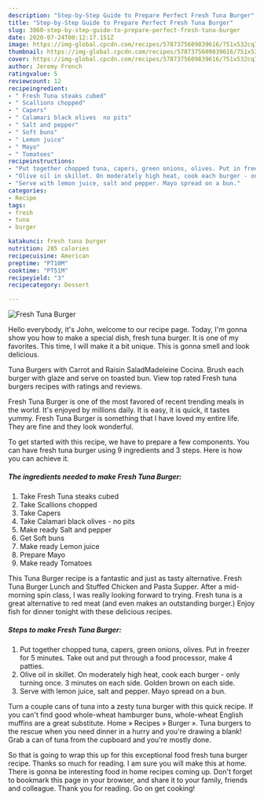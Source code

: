 ```yaml
---
description: "Step-by-Step Guide to Prepare Perfect Fresh Tuna Burger"
title: "Step-by-Step Guide to Prepare Perfect Fresh Tuna Burger"
slug: 3060-step-by-step-guide-to-prepare-perfect-fresh-tuna-burger
date: 2020-07-24T00:12:17.151Z
image: https://img-global.cpcdn.com/recipes/5787375609839616/751x532cq70/fresh-tuna-burger-recipe-main-photo.jpg
thumbnail: https://img-global.cpcdn.com/recipes/5787375609839616/751x532cq70/fresh-tuna-burger-recipe-main-photo.jpg
cover: https://img-global.cpcdn.com/recipes/5787375609839616/751x532cq70/fresh-tuna-burger-recipe-main-photo.jpg
author: Jeremy French
ratingvalue: 5
reviewcount: 12
recipeingredient:
- " Fresh Tuna steaks cubed"
- " Scallions chopped"
- " Capers"
- " Calamari black olives  no pits"
- " Salt and pepper"
- " Soft buns"
- " Lemon juice"
- " Mayo"
- " Tomatoes"
recipeinstructions:
- "Put together chopped tuna, capers, green onions, olives. Put in freezer for 5 minutes. Take out and put through a food processor, make 4 patties."
- "Olive oil in skillet. On moderately high heat, cook each burger - only turning once. 3 minutes on each side. Golden brown on each side."
- "Serve with lemon juice, salt and pepper. Mayo spread on a bun."
categories:
- Recipe
tags:
- fresh
- tuna
- burger

katakunci: fresh tuna burger 
nutrition: 285 calories
recipecuisine: American
preptime: "PT10M"
cooktime: "PT51M"
recipeyield: "3"
recipecategory: Dessert

---
```



![Fresh Tuna Burger](https://img-global.cpcdn.com/recipes/5787375609839616/751x532cq70/fresh-tuna-burger-recipe-main-photo.jpg)

Hello everybody, it's John, welcome to our recipe page. Today, I'm gonna show you how to make a special dish, fresh tuna burger. It is one of my favorites. This time, I will make it a bit unique. This is gonna smell and look delicious.

Tuna Burgers with Carrot and Raisin SaladMadeleine Cocina. Brush each burger with glaze and serve on toasted bun. View top rated Fresh tuna burgers recipes with ratings and reviews.

Fresh Tuna Burger is one of the most favored of recent trending meals in the world. It's enjoyed by millions daily. It is easy, it is quick, it tastes yummy. Fresh Tuna Burger is something that I have loved my entire life. They are fine and they look wonderful.


To get started with this recipe, we have to prepare a few components. You can have fresh tuna burger using 9 ingredients and 3 steps. Here is how you can achieve it.

<!--inarticleads1-->

##### The ingredients needed to make Fresh Tuna Burger:

1. Take  Fresh Tuna steaks cubed
1. Take  Scallions chopped
1. Take  Capers
1. Take  Calamari black olives - no pits
1. Make ready  Salt and pepper
1. Get  Soft buns
1. Make ready  Lemon juice
1. Prepare  Mayo
1. Make ready  Tomatoes


This Tuna Burger recipe is a fantastic and just as tasty alternative. Fresh Tuna Burger Lunch and Stuffed Chicken and Pasta Supper. After a mid-morning spin class, I was really looking forward to trying. Fresh tuna is a great alternative to red meat (and even makes an outstanding burger.) Enjoy fish for dinner tonight with these delicious recipes. 

<!--inarticleads2-->

##### Steps to make Fresh Tuna Burger:

1. Put together chopped tuna, capers, green onions, olives. Put in freezer for 5 minutes. Take out and put through a food processor, make 4 patties.
1. Olive oil in skillet. On moderately high heat, cook each burger - only turning once. 3 minutes on each side. Golden brown on each side.
1. Serve with lemon juice, salt and pepper. Mayo spread on a bun.


Turn a couple cans of tuna into a zesty tuna burger with this quick recipe. If you can&#39;t find good whole-wheat hamburger buns, whole-wheat English muffins are a great substitute. Home » Recipes » Burger ». Tuna burgers to the rescue when you need dinner in a hurry and you&#39;re drawing a blank! Grab a can of tuna from the cupboard and you&#39;re mostly done. 

So that is going to wrap this up for this exceptional food fresh tuna burger recipe. Thanks so much for reading. I am sure you will make this at home. There is gonna be interesting food in home recipes coming up. Don't forget to bookmark this page in your browser, and share it to your family, friends and colleague. Thank you for reading. Go on get cooking!
